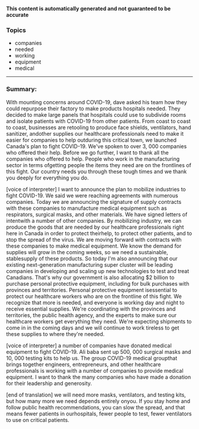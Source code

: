 **This content is automatically generated and not guaranteed to be accurate**

### Topics

- companies
- needed
- working
- equipment
- medical

---

### Summary:


With mounting concerns around COVID-19, dave asked his team how they could repurpose their factory to make products hospitals needed. They decided to make large panels that hospitals could use to subdivide rooms and isolate patients with COVID-19 from other patients.
From coast to coast to coast, businesses are retooling to produce face shields, ventilators, hand sanitizer, andother supplies our healthcare professionals need to make it easier for companies to help outduring this critical town, we launched Canada's plan to fight COVID-19. We've spoken to over 3, 000 companies who offered their help.
Before we go further, I want to thank all the companies who offered to help.
People who work in the manufacturing sector in terms ofgetting people the items they need are on the frontlines of this fight.
Our country needs you through these tough times and we thank you deeply for everything you do.  

[voice of interpreter] I want to announce the plan to mobilize industries to fight COVID-19. We said we were reaching agreements with numerous companies.
Today we are announcing the signature of supply contracts with these companies to manufacture medical equipment such as respirators, surgical masks, and other materials.
We have signed letters of intentwith a number of other companies.
By mobilizing industry, we can produce the goods that are needed by our healthcare professionals right here in Canada in order to protect theirhelp, to protect other patients, and to stop the spread of the virus.
We are moving forward with contracts with these companies to make medical equipment.
We know the demand for supplies will grow in the coming weeks, so we need a sustainable, stablesupply of these products.
So today I'm also announcing that our existing next-generation manufacturing super cluster will be leading companies in developing and scaling up new technologies to test and treat Canadians. That's why our government is also allocating $2 billion to purchase personal protective equipment, including for bulk purchases with provinces and territories.
Personal protective equipment isessential to protect our healthcare workers who are on the frontline of this fight.
We recognize that more is needed, and everyone is working day and night to receive essential supplies.
We're coordinating with the provinces and territories, the public health agency, and the experts to make sure our healthcare workers get everything they need.
We're expecting shipments to come in in the coming days and we will continue to work tireless to get these supplies to where they're needed.
 

[voice of interpreter] a number of companies have donated medical equipment to fight COVID-19. Ali baba sent up 500, 000 surgical masks and 10, 000 testing kits to help us. The group COVID-19 medical groupthat brings together engineers, entrepreneurs, and other healthcare professionals is working with a number of companies to provide medical equipment.
I want to thank the many companies who have made a donation for their leadership and generosity.


[end of translation] we will need more masks, ventilators, and testing kits, but how many more we need depends entirely onyou.
If you stay home and follow public health recommendations, you can slow the spread, and that means fewer patients in ourhospitals, fewer people to test, fewer ventilators to use on critical patients.